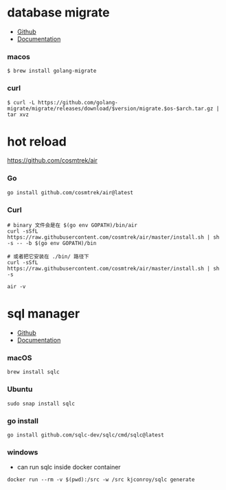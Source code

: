 # database migrate
-  [Github](https://github.com/golang-migrate/migrate)
-  [Documentation](https://docs.sqlc.dev)

### macos
```shell
$ brew install golang-migrate
```

### curl
```shell
$ curl -L https://github.com/golang-migrate/migrate/releases/download/$version/migrate.$os-$arch.tar.gz | tar xvz
```

# hot reload
https://github.com/cosmtrek/air

### Go
```shell
go install github.com/cosmtrek/air@latest
```

### Curl
```shell
# binary 文件会是在 $(go env GOPATH)/bin/air
curl -sSfL https://raw.githubusercontent.com/cosmtrek/air/master/install.sh | sh -s -- -b $(go env GOPATH)/bin

# 或者把它安装在 ./bin/ 路径下
curl -sSfL https://raw.githubusercontent.com/cosmtrek/air/master/install.sh | sh -s

air -v
```

# sql manager
- [Github](https://github.com/sqlc-dev/sqlc)
- [Documentation](https://docs.sqlc.dev/en/latest/overview/install.html)
### macOS
```shell
brew install sqlc
```
### Ubuntu
```shell
sudo snap install sqlc
```
### go install

```shell
go install github.com/sqlc-dev/sqlc/cmd/sqlc@latest
```
### windows

- can run sqlc inside docker container

```shell
docker run --rm -v $(pwd):/src -w /src kjconroy/sqlc generate
```
